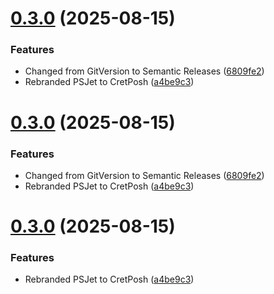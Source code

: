 # [0.3.0](https://github.com/yveslaurentcreton/CretPosh/compare/v0.2.7...v0.3.0) (2025-08-15)


### Features

* Changed from GitVersion to Semantic Releases ([6809fe2](https://github.com/yveslaurentcreton/CretPosh/commit/6809fe25e4271f42914c17c5254ad775a6cfe97e))
* Rebranded PSJet to CretPosh ([a4be9c3](https://github.com/yveslaurentcreton/CretPosh/commit/a4be9c3f0eb2b4a30ab08affa249a8637dd46b76))

# [0.3.0](https://github.com/yveslaurentcreton/CretPosh/compare/v0.2.7...v0.3.0) (2025-08-15)


### Features

* Changed from GitVersion to Semantic Releases ([6809fe2](https://github.com/yveslaurentcreton/CretPosh/commit/6809fe25e4271f42914c17c5254ad775a6cfe97e))
* Rebranded PSJet to CretPosh ([a4be9c3](https://github.com/yveslaurentcreton/CretPosh/commit/a4be9c3f0eb2b4a30ab08affa249a8637dd46b76))

# [0.3.0](https://github.com/yveslaurentcreton/CretPosh/compare/v0.2.7...v0.3.0) (2025-08-15)


### Features

* Rebranded PSJet to CretPosh ([a4be9c3](https://github.com/yveslaurentcreton/CretPosh/commit/a4be9c3f0eb2b4a30ab08affa249a8637dd46b76))
